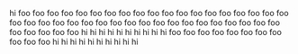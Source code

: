 hi
foo
foo
foo
foo
foo
foo
foo
foo
foo
foo
foo
foo
foo
foo
foo
foo
foo
foo
foo
foo
foo
foo
foo
foo
foo
foo
foo
foo
foo
foo
foo
foo
foo
foo
foo
foo
foo
foo
foo
foo
foo
foo
foo
hi
hi
hi
hi
hi
hi
hi
hi
hi
hi
foo
foo
foo
foo
foo
foo
foo
foo
foo
foo
foo
hi
hi
hi
hi
hi
hi
hi
hi
hi
hi

